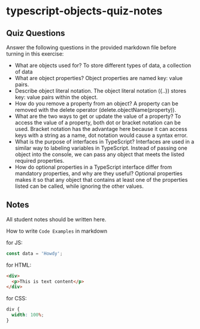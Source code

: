 # typescript-objects-quiz-notes

## Quiz Questions

Answer the following questions in the provided markdown file before turning in this exercise:

- What are objects used for?
  To store different types of data, a collection of data
- What are object properties?
  Object properties are named key: value pairs.
- Describe object literal notation.
  The object literal notation ({..}) stores key: value pairs within the object.
- How do you remove a property from an object?
  A property can be removed with the delete operator (delete.objectName(property)).
- What are the two ways to get or update the value of a property?
  To access the value of a property, both dot or bracket notation can be used.
  Bracket notation has the advantage here because it can access keys with a string as a name, dot notation would cause a syntax error.
- What is the purpose of interfaces in TypeScript?
  Interfaces are used in a similar way to labeling variables in TypeScript.
  Instead of passing one object into the console, we can pass any object that meets the listed required properties.
- How do optional properties in a TypeScript interface differ from mandatory properties, and why are they useful?
  Optional properties makes it so that any object that contains at least one of the properties listed can be called, while ignoring the other values.

## Notes

All student notes should be written here.

How to write `Code Examples` in markdown

for JS:

```javascript
const data = 'Howdy';
```

for HTML:

```html
<div>
  <p>This is text content</p>
</div>
```

for CSS:

```css
div {
  width: 100%;
}
```
